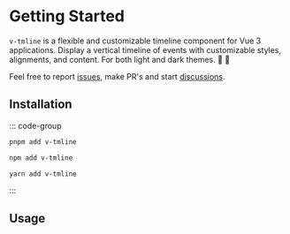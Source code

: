 <script setup> import BasicExample from '/examples/basic.vue' </script>

# Getting Started

`v-tmline` is a flexible and customizable timeline component for Vue 3 applications. Display a vertical timeline of events with customizable styles, alignments, and content. For both light and dark themes. 🌝 🌚

Feel free to report [issues](https://github.com/ir3ne/v-tmline/issues/new?template=Blank+issue), make PR's and start [discussions](https://github.com/ir3ne/v-tmline/discussions/new/choose).

## Installation

::: code-group

```bash [pnpm]
pnpm add v-tmline
```

```bash [npm]
npm add v-tmline
```

```bash [yarn]
yarn add v-tmline
```
:::

## Usage
